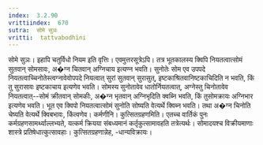 ```yaml
---
index:  3.2.90
vrittiindex:  670
sutra:  सोमे सुञः
vritti:  tattvabodhini 
---
```


सोमे सुञः। इहापि चतुर्विधो नियम इति वृत्तिः। एवमुत्तरसूत्रेऽपि। तत्र भूतकालस्य क्विपि नियतत्वात्सोमं सुतवान् सोमसावः, अ�ग्न चितवान् अग्निचाय इत्यण्न भवति। सुनोतेः सोम एव उपपदे नियतत्वाच्चिनोतेस्त्वग्नावेवोपपदे नियत्वात् सुरां सुतवान् सुरासुत्, इष्टकाश्रितवानिष्टकाचिदिति न भवति, किं तु सुरासावः इष्टकाचाय इत्यणेव भवति। सोमस्य सुनोतावेव धातोर्नियतत्वात्, अग्नेस्तु चिनोतावेव नियतत्वात्--सोमं क्रीतवान् सोमकीः, अ�ग्न भृतवान् अग्निभृदिति क्वब्नि भवति, किं तुसोमक्रायः अग्निभार इत्यणेव भवति। भूत एव क्विपो नियतत्वात्सोमं सुनोति सोष्यति वेत्यर्थे क्विब्न भवति। तथा अ�ग्न चिनोति चेष्यति वेत्यर्थे क्विबभावः, किंत्वणेव। कर्मणीनि। कुत्सितग्रहणमिति। एतच्च वार्तिकं पुनः कर्मग्रहणसामर्थ्याल्लभ्यते, यत्कर्म क्रियया संबध्यमानं कर्तृकुत्सामावहति तत्रेत्यर्थः। सोमादयश्च विक्रीयमाणाः शास्त्रे प्रतिषेधात्कुत्सावहाः। कुत्सितग्रहणान्नेह, -धान्यविक्रायः। 

